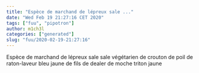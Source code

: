 ```yaml
---
title: "Espèce de marchand de lépreux sale ..."
date: "Wed Feb 19 21:27:16 CET 2020"
tags: ["fuu", "pipotron"]
author: m1ch3l
categories: ["generated"]
slug: "fuu/2020-02-19-21:27:16"
---
```


Espèce de marchand de lépreux sale sale végétarien de crouton de poil de raton-laveur bleu jaune de fils de dealer de moche triton jaune
